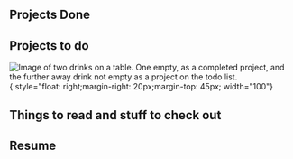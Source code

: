 ## Projects Done 
## Projects to do
![Image of two drinks on a table. One empty, as a completed project, and the further away drink not empty as a project on the todo list.](https://cfiorelli.github.io/pdonepwanttodo.jpeg){:style="float: right;margin-right: 20px;margin-top: 45px; width="100"}

## Things to read and stuff to check out

## Resume 

